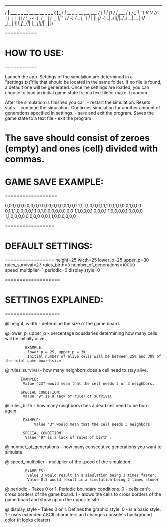   ___                                _       ___                           __   _     _   __      
 / __| ___  _ _ __ __ __ __ _  _  _ ( )___  / __| __ _  _ __   ___   ___  / _| | |   (_) / _| ___ 
| (__ / _ \| ' \\ V  V // _` || || ||/(_-< | (_ |/ _` || '  \ / -_) / _ \|  _| | |__ | ||  _|/ -_)
 \___|\___/|_||_|\_/\_/ \__,_| \_, |  /__/  \___|\__,_||_|_|_|\___| \___/|_|   |____||_||_|  \___|
                               |__/                                                               

===========
# HOW TO USE:
===========

Launch the app.
Settings of the simulation are determined in a "settings.txt"file that should be located in the same folder.
If no file is found, a default one will be generated.
Once the settings are loaded, you can choose to load an initial game state from a text file or make it random.

After the simulation is finished you can:
	- restart the simulation. Resets stats.
	- continue the simulation. Continues simulation for another amount of generations specified in settings.
	- save and exit the program. Saves the game state to a text file
	- exit the program

The save should consist of zeroes (empty) and ones (cell) divided with commas.
==================
# GAME SAVE EXAMPLE:
==================

0,0,1,0,0,0,0,0,0,0
0,0,1,0,0,0,0,1,0,0
1,1,0,1,0,0,0,1,1,1
0,1,1,0,0,0,1,0,0,1
0,1,1,1,0,0,0,0,1,1
0,1,0,0,0,0,0,0,0,0
1,1,0,0,0,1,0,0,0,1
1,0,0,0,0,1,0,0,0,0
1,1,0,0,0,0,0,0,0,0
0,0,1,1,0,0,0,0,0,0

=================
# DEFAULT SETTINGS:
=================
height=25
width=25
lower_p=25
upper_p=30
rules_survival=23
rules_birth=3
number_of_generations=10000
speed_multiplier=1
periodic=0
display_style=0

===================
# SETTINGS EXPLAINED:
===================

@ height, width - determine the size of the game board.


@ lower_p, upper_p - percentage boundaries determining how many cells will be initially alive.

		     EXAMPLE:
			  lower_p = 25, upper_p = 30
			  Initial number of alive cells will be between 25% and 30% of the total game board size.


@ rules_survival - how many neighbors does a cell need to stay alive.

		   EXAMPLE:
		   	Value "23" would mean that the cell needs 2 or 3 neighbors.

		   SPECIAL CONDITION:
		   	Value "9" is a lack of rules of survival.


@ rules_birth - how many neighbors does a dead cell need to be born again.

	        EXAMPLE:
	             Value "3" would mean that the cell needs 3 neighbors.

	      	SPECIAL CONDITION:
		     Value "9" is a lack of rules of birth .


@ number_of_generations - how many consecutive generations you want to simulate.


@ speed_multiplier - multiplier of the speed of the simulation.

		     ExAMPLES:		   
			  Value 3 would result in a simulation being 3 times faster.
		  	  Value 0.5 would result in a simulation being 2 times slower.


@ periodic - Takes 0 or 1. Periodic boundary conditions.
	     0 - cells can't cross borders of the game board.
	     1 - allows the cells to cross borders of the game board and show up on the opposite site.


@ display_style - Takes 0 or 1. Defines the graphic style.
		  0 - is a basic style.
		  1 - uses extended ASCII characters and changes console's background color (it looks clearer)

